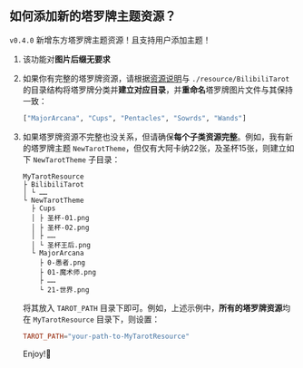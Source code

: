 ## 如何添加新的塔罗牌主题资源？

`v0.4.0` 新增东方塔罗牌主题资源！且支持用户添加主题！

1. 该功能对**图片后缀无要求**

2. 如果你有完整的塔罗牌资源，请根据[资源说明](./README.md#资源说明)与 `./resource/BilibiliTarot` 的目录结构将塔罗牌分类并**建立对应目录**，并**重命名**塔罗牌图片文件与其保持一致：

   ```python
   ["MajorArcana", "Cups", "Pentacles", "Sowrds", "Wands"]
   ```

3. 如果塔罗牌资源不完整也没关系，但请确保**每个子类资源完整**。例如，我有新的塔罗牌主题 `NewTarotTheme`，但仅有大阿卡纳22张，及圣杯15张，则建立如下 `NewTarotTheme` 子目录：

   ```
   MyTarotResource
   ├ BilibiliTarot
   │ └ ……
   └ NewTarotTheme
     ├ Cups
     │ ├ 圣杯-01.png
     │ ├ 圣杯-02.png
     │ ├ ……
     │ └ 圣杯王后.png
     └ MajorArcana
       ├ 0-愚者.png
       ├ 01-魔术师.png
       ├ ……
       └ 21-世界.png
   ```

   将其放入 `TAROT_PATH` 目录下即可。例如，上述示例中，**所有的塔罗牌资源**均在 `MyTarotResource` 目录下，则设置：

   ```toml
   TAROT_PATH="your-path-to-MyTarotResource"
   ```

   Enjoy!🥳
